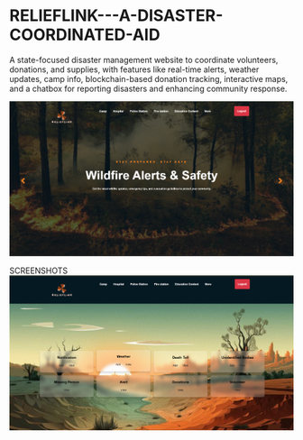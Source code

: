 # RELIEFLINK---A-DISASTER-COORDINATED-AID
A state-focused disaster management website to coordinate volunteers, donations, and supplies, with features like real-time alerts, weather updates, camp info, blockchain-based donation tracking, interactive maps, and a chatbox for reporting disasters and enhancing community response.

![Image Alt](https://github.com/AMALJITH71/RELIEFLINK---A-DISASTER-COORDINATED-AID/blob/4e8b51cce30f6a7ee622920ae89bdb979f12a76a/Screenshot%202025-03-24%20220359.png)

SCREENSHOTS
![Image Alt](https://github.com/AMALJITH71/RELIEFLINK---A-DISASTER-COORDINATED-AID/blob/25a7b88c4286468317f9d1d0ad031249c2fae7f7/Screenshot%202025-03-24%20220421.png)
